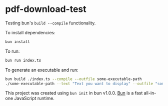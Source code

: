 # pdf-download-test

Testing bun's `build --compile` functionality.

To install dependencies:

```bash
bun install
```

To run:

```bash
bun run index.ts
```

To generate an executable and run:

```bash
bun build ./index.ts --compile --outfile some-executable-path
./some-executable-path --text "Text you want to display" --outfile "some-file.pdf"
```

This project was created using `bun init` in bun v1.0.0. [Bun](https://bun.sh) is a fast all-in-one JavaScript runtime.
